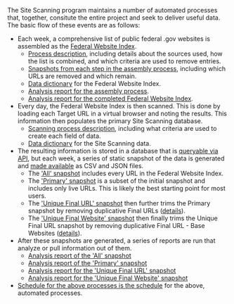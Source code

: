 The Site Scanning program maintains a number of automated processes that, together, consitute the entire project and seek to deliver useful data.  The basic flow of these events are as follows: 

- Each week, a comprehensive list of public federal .gov websites is assembled as the [Federal Website Index](https://github.com/GSA/federal-website-index/blob/main/data/site-scanning-target-url-list.csv).
  - [Process description](https://github.com/GSA/federal-website-index#summary-of-methodology), including details about the sources used, how the list is combined, and which criteria are used to remove entries.
  - [Snapshots from each step in the assembly process](https://github.com/GSA/federal-website-index/tree/main/data/snapshots#readme), including which URLs are removed and which remain.  
  - [Data dictionary](https://github.com/GSA/site-scanning-documentation/blob/main/data/Target_URL_List_Data_Dictionary.csv) for the Federal Website Index.
  - [Analysis report for the assembly process](https://github.com/GSA/federal-website-index/blob/main/data/site-scanning-target-url-list-analysis.csv).
  - [Analysis report for the completed Federal Website Index](https://github.com/GSA/site-scanning-analysis/blob/main/reports/target-URL-list.csv).
- Every day, the Federal Website Index is then scanned.  This is done by loading each Target URL in a virtual browser and noting the results.  This information then populates the primary Site Scanning database.
  - [Scanning process description](), including what criteria are used to create each field of data.
  - [Data dictionary](https://github.com/GSA/site-scanning-documentation/blob/main/data/Site_Scanning_Data_Dictionary.csv) for the Site Scanning data.
- The resulting information is stored in a database that is [queryable via API](https://open.gsa.gov/api/site-scanning-api/), but each week, a series of static snapshot of the data is generated and [made available](https://open.gsa.gov/api/site-scanning-api/#download-the-data-directly) as CSV and JSON files.
  - The ['All' snapshot](https://api.gsa.gov/technology/site-scanning/data/weekly-snapshot-all.csv) includes every URL in the Federal Website Index.  
  - The ['Primary' snapshot](https://api.gsa.gov/technology/site-scanning/data/weekly-snapshot.csv) is a subset of the initial snapshot and includes only live URLs.  This is likely the best starting point for most users.
  - The ['Unique Final URL' snapshot](https://github.com/GSA/site-scanning-analysis/blob/main/unique_website_list/results/weekly-snapshot-unique-final-urls.csv) then further trims the Primary snapshot by removing duplicative Final URLs ([details](https://github.com/GSA/site-scanning-analysis/tree/main/unique_website_list/results#readme)).
  - The ['Unique Final Website' snapshot](https://github.com/GSA/site-scanning-analysis/blob/main/unique_website_list/results/weekly-snapshot-unique-final-websites.csv) then finally trims the Unique Final URL snapshot by removing duplicative Final URL - Base Websites ([details](https://github.com/GSA/site-scanning-analysis/tree/main/unique_website_list/results#readme)). 
- After these snapshots are generated, a series of reports are run that analyze or pull information out of them.
  - [Analysis report of the 'All' snapshot](https://github.com/GSA/site-scanning-analysis/blob/main/reports/snapshot-all.csv)
  - [Analysis report of the 'Primary' snapshot](https://github.com/GSA/site-scanning-analysis/blob/main/reports/snapshot-primary.csv)
  - [Analysis report for the 'Unique Final URL' snapshot](https://github.com/GSA/site-scanning-analysis/blob/main/reports/unique-url.csv)
  - [Analysis report for the 'Unique Final Website' snapshot](https://github.com/GSA/site-scanning-analysis/blob/main/reports/unique-website.csv)
- [Schedule for the above processes is the schedule](https://github.com/GSA/site-scanning-documentation/blob/main/pages/schedule.md) for the above, automated processes.
